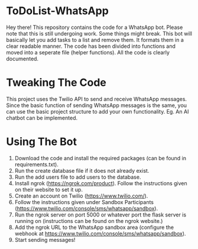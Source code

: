 # ToDoList-WhatsApp
Hey there! This repository contains the code for a WhatsApp bot. Please note that this is still undergoing work. Some things might break. This bot will basically let you add tasks to a list and remove them. It formats them in a clear readable manner. The code has been divided into functions and moved into a seperate file (helper functions). All the code is clearly documented.

# Tweaking The Code
This project uses the Twilio API to send and receive WhatsApp messages. Since the basic function of sending WhatsApp messages is the same, you can use the basic project structure to add your own functionality. Eg. An AI chatbot can be implemented.

# Using The Bot
1. Download the code and install the required packages (can be found in requirements.txt).
2. Run the create database file if it does not already exist.
3. Run the add users file to add users to the database.
4. Install ngrok (https://ngrok.com/product). Follow the instructions given on their website to set it up.
5. Create an account on Twilio (https://www.twilio.com/).
6. Follow the instructions given under Sandbox Participants (https://www.twilio.com/console/sms/whatsapp/sandbox).
7. Run the ngrok server on port 5000 or whatever port the flask server is running on (instructions can be found on the ngrok website.)
8. Add the ngrok URL to the WhatsApp sandbox area (configure the webhook at https://www.twilio.com/console/sms/whatsapp/sandbox).
9. Start sending messages!

